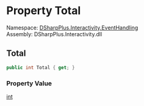 # Property Total

Namespace: [DSharpPlus.Interactivity.EventHandling](DSharpPlus.Interactivity.EventHandling.md)  
Assembly: DSharpPlus.Interactivity.dll

## <a id="DSharpPlus_Interactivity_EventHandling_PollEmoji_Total"></a>Total

```csharp
public int Total { get; }
```

### Property Value

[int](https://learn.microsoft.com/dotnet/api/system.int32)

